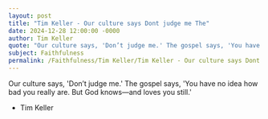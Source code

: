 ```yaml
---
layout: post
title: "Tim Keller - Our culture says Dont judge me The"
date: 2024-12-28 12:00:00 -0000
author: Tim Keller
quote: "Our culture says, 'Don’t judge me.' The gospel says, 'You have no idea how bad you really are. But God knows—and loves you still.'"
subject: Faithfulness
permalink: /Faithfulness/Tim Keller/Tim Keller - Our culture says Dont judge me The
---
```


Our culture says, 'Don’t judge me.' The gospel says, 'You have no idea how bad you really are. But God knows—and loves you still.'

- Tim Keller
